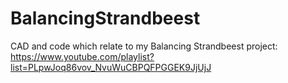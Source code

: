# BalancingStrandbeest

CAD and code which relate to my Balancing Strandbeest project: https://www.youtube.com/playlist?list=PLpwJoq86vov_NvuWuCBPQFPGGEK9JjUjJ
